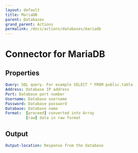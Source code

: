 ```yaml
---
layout: default
title: MariaDB
parent: Databases
grand_parent: Actions
permalink: /docs/actions/databases/mariadb
---
```

# Connector for MariaDB

## Properties
```yaml
Query: SQL query. For example SELECT * FROM public.table
Address: Database IP address
Port: Database port number
Username: Database username
Password: Database password
Database: Database name
Format:  [proceed] converted into Array
         [raw] data in raw format
```
## Output
```yaml
Output-location: Response from the database
```

